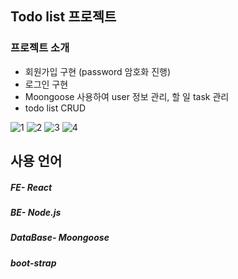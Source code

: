 ## Todo list 프로젝트
### 프로젝트 소개
- 회원가입 구현 (password 암호화 진행)
- 로그인 구현
- Moongoose 사용하여 user 정보 관리, 할 일 task 관리
- todo list CRUD 


![1](https://github.com/rlaxodn322/todo-list-back/assets/133329997/6bbaa528-948e-4c04-94f8-49941d69fa3e)
![2](https://github.com/rlaxodn322/todo-list-back/assets/133329997/8149e9f5-352d-40e2-9842-a791b54dc157)
![3](https://github.com/rlaxodn322/todo-list-back/assets/133329997/62cc158f-8044-418f-95bb-b15b4875b8f2)
![4](https://github.com/rlaxodn322/todo-list-back/assets/133329997/18274cef-136f-4523-9e02-db8ac57440c9)



## 사용 언어 
##### FE- React
##### BE- Node.js
##### DataBase- Moongoose
##### boot-strap
